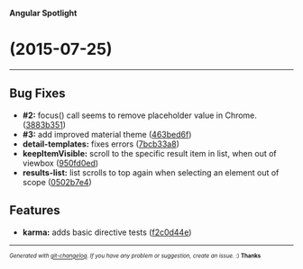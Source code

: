 __Angular Spotlight__

#   (2015-07-25)



---

## Bug Fixes

- **#2:** focus() call seems to remove placeholder value in Chrome.
  ([3883b351](https://github.com/SteKoe/angular-spotlight/commit/3883b351d21cd94b9ea72f190aa43ff752b31fdc))
- **#3:** add improved material theme
  ([463bed6f](https://github.com/SteKoe/angular-spotlight/commit/463bed6f7bcbca1f80b08d6fd87528a763a19a1a))
- **detail-templates:** fixes errors
  ([7bcb33a8](https://github.com/SteKoe/angular-spotlight/commit/7bcb33a87d409c847db2156ac21d446d715ad350))
- **keepItemVisible:** scroll to the specific result item in list, when out of viewbox
  ([950fd0ed](https://github.com/SteKoe/angular-spotlight/commit/950fd0edee1634bded65fdaee39f45a417bdb1e3))
- **results-list:** list scrolls to top again when selecting an element out of scope
  ([0502b7e4](https://github.com/SteKoe/angular-spotlight/commit/0502b7e42ec87140ac4d702bc25b72dbd2271026))


## Features

- **karma:** adds basic directive tests
  ([f2c0d44e](https://github.com/SteKoe/angular-spotlight/commit/f2c0d44e2fbb95cde46a5024337fca9d0e4896cb))



---
<sub><sup>*Generated with [git-changelog](https://github.com/rafinskipg/git-changelog). If you have any problem or suggestion, create an issue.* :) **Thanks** </sub></sup>